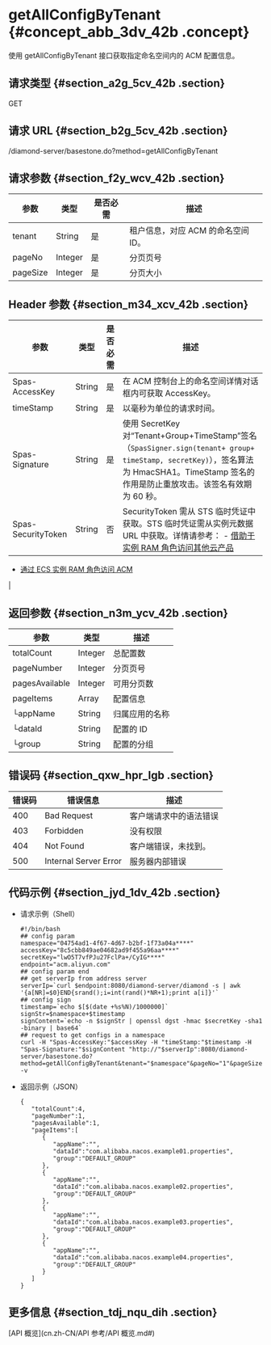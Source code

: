 # getAllConfigByTenant {#concept_abb_3dv_42b .concept}

使用 getAllConfigByTenant 接口获取指定命名空间内的 ACM 配置信息。

## 请求类型 {#section_a2g_5cv_42b .section}

GET

## 请求 URL {#section_b2g_5cv_42b .section}

/diamond-server/basestone.do?method=getAllConfigByTenant

## 请求参数 {#section_f2y_wcv_42b .section}

|参数|类型|是否必需|描述|
|--|--|----|--|
|tenant|String|是|租户信息，对应 ACM 的命名空间 ID。|
|pageNo|Integer|是|分页页号|
|pageSize|Integer|是|分页大小|

## Header 参数 {#section_m34_xcv_42b .section}

|参数|类型|是否必需|描述|
|--|--|----|--|
|Spas-AccessKey|String|是|在 ACM 控制台上的命名空间详情对话框内可获取 AccessKey。|
|timeStamp|String|是|以毫秒为单位的请求时间。|
|Spas-Signature|String|是|使用 SecretKey 对“Tenant+Group+TimeStamp”签名（`SpasSigner.sign(tenant+ group+ timeStamp, secretKey)`），签名算法为 HmacSHA1。TimeStamp 签名的作用是防止重放攻击。该签名有效期为 60 秒。|
|Spas-SecurityToken|String|否|SecurityToken 需从 STS 临时凭证中获取。STS 临时凭证需从实例元数据 URL 中获取。详情请参考： -   [借助于实例 RAM 角色访问其他云产品](https://help.aliyun.com/document_detail/54579.html)
-   [通过 ECS 实例 RAM 角色访问 ACM](https://help.aliyun.com/document_detail/72013.html)

 |

## 返回参数 {#section_n3m_ycv_42b .section}

|参数|类型|描述|
|--|--|--|
|totalCount|Integer|总配置数|
|pageNumber|Integer|分页页号|
|pagesAvailable|Integer|可用分页数|
|pageItems|Array|配置信息|
|└appName|String|归属应用的名称|
|└dataId|String|配置的 ID|
|└group|String|配置的分组|

## 错误码 {#section_qxw_hpr_lgb .section}

|错误码|错误信息|描述|
|---|----|--|
|400|Bad Request|客户端请求中的语法错误|
|403|Forbidden|没有权限|
|404|Not Found|客户端错误，未找到。|
|500|Internal Server Error|服务器内部错误|

## 代码示例 {#section_jyd_1dv_42b .section}

-   请求示例（Shell）

    ``` {#codeblock_9q3_13m_p3i .lanuage-shell}
    #!/bin/bash
    ## config param
    namespace="04754ad1-4f67-4d67-b2bf-1f73a04a****"
    accessKey="8c5cbb849ae04682ad9f455a96aa****"
    secretKey="lwO5T7vfPJu27FclPa+/CyIG****"
    endpoint="acm.aliyun.com"
    ## config param end
    ## get serverIp from address server
    serverIp=`curl $endpoint:8080/diamond-server/diamond -s | awk '{a[NR]=$0}END{srand();i=int(rand()*NR+1);print a[i]}'`
    ## config sign
    timestamp=`echo $[$(date +%s%N)/1000000]`
    signStr=$namespace+$timestamp
    signContent=`echo -n $signStr | openssl dgst -hmac $secretKey -sha1 -binary | base64`
    ## request to get configs in a namespace
    curl -H "Spas-AccessKey:"$accessKey -H "timeStamp:"$timestamp -H "Spas-Signature:"$signContent "http://"$serverIp":8080/diamond-server/basestone.do?method=getAllConfigByTenant&tenant="$namespace"&pageNo="1"&pageSize="10 -v
    ```

-   返回示例（JSON）

    ``` {#codeblock_lua_qjf_6f6 .language-json}
    {
       "totalCount":4,
       "pageNumber":1,
       "pagesAvailable":1,
       "pageItems":[
          {
             "appName":"",
             "dataId":"com.alibaba.nacos.example01.properties",
             "group":"DEFAULT_GROUP"
          },
          {
             "appName":"",
             "dataId":"com.alibaba.nacos.example02.properties",
             "group":"DEFAULT_GROUP"
          },
          {
             "appName":"",
             "dataId":"com.alibaba.nacos.example03.properties",
             "group":"DEFAULT_GROUP"
          },
          {
             "appName":"",
             "dataId":"com.alibaba.nacos.example04.properties",
             "group":"DEFAULT_GROUP"
          }
       ]
    }
    ```


## 更多信息 {#section_tdj_nqu_dih .section}

[API 概览](cn.zh-CN/API 参考/API 概览.md#)

